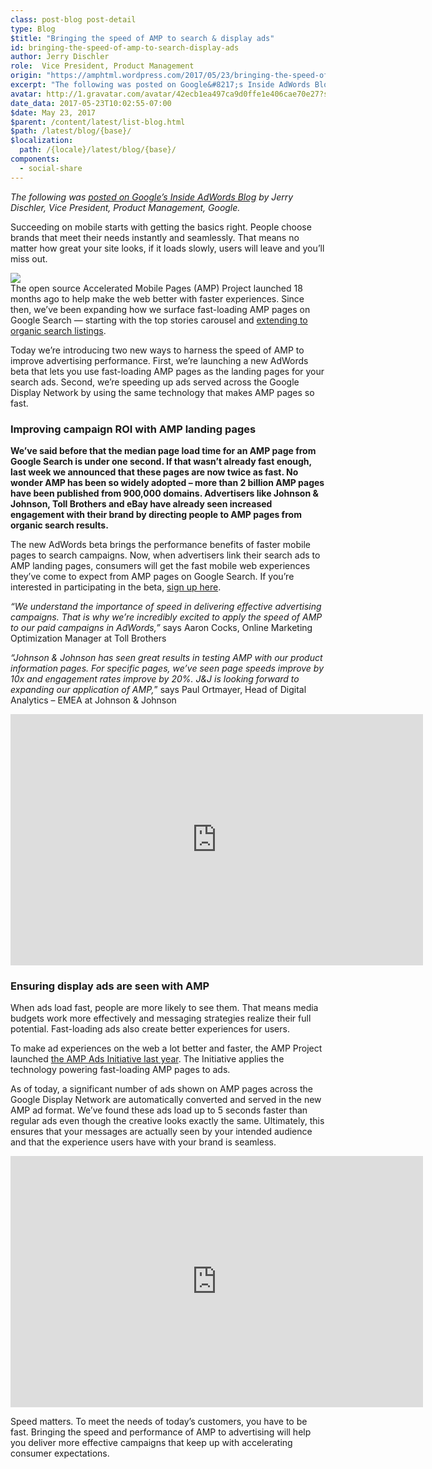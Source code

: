 ```yaml
---
class: post-blog post-detail
type: Blog
$title: "Bringing the speed of AMP to search & display ads"
id: bringing-the-speed-of-amp-to-search-display-ads
author: Jerry Dischler
role:  Vice President, Product Management
origin: "https://amphtml.wordpress.com/2017/05/23/bringing-the-speed-of-amp-to-search-display-ads/amp/"
excerpt: "The following was posted on Google&#8217;s Inside AdWords Blog by Jerry Dischler, Vice President, Product Management, Google. Succeeding on mobile starts with getting the basics right. People choose brands that meet their needs instantly and seamlessly. That means no matter how great your site looks, if it loads slowly, users will leave and you’ll miss [&#8230;]"
avatar: http://1.gravatar.com/avatar/42ecb1ea497ca9d0ffe1e406cae70e27?s=96&d=identicon&r=G
date_data: 2017-05-23T10:02:55-07:00
$date: May 23, 2017
$parent: /content/latest/list-blog.html
$path: /latest/blog/{base}/
$localization:
  path: /{locale}/latest/blog/{base}/
components:
  - social-share
---
```


<div class="amp-wp-article-content">
<p><em>The following was <a href="https://adwords.googleblog.com/2017/05/bringing-speed-of-amp-to-search-display.html">posted on Google&#8217;s Inside AdWords Blog</a> by Jerry Dischler, Vice President, Product Management, Google.</em></p>
<p>Succeeding on mobile starts with getting the basics right. People choose brands that meet their needs instantly and seamlessly. That means no matter how great your site looks, if it loads slowly, users will leave and you’ll miss out.</p>
<div class="separator"><a href="https://amphtml.files.wordpress.com/2017/05/0cc50-e022130772badwords2bgmn2bblogpost2bgraphics2bmay17_v08-3-01.png" target="_blank" rel="noopener noreferrer"><img src="https://amphtml.files.wordpress.com/2017/05/0cc50-e022130772badwords2bgmn2bblogpost2bgraphics2bmay17_v08-3-01.png?w=660" border="0" /></a></div>
<div class="separator">The open source Accelerated Mobile Pages (AMP) Project launched 18 months ago to help make the web better with faster experiences. Since then, we’ve been expanding how we surface fast-loading AMP pages on Google Search — starting with the top stories carousel and <a title="AMPing up in mobile Search" href="https://blog.google/products/search/amping-up-in-mobile-search/" target="_blank" rel="noopener noreferrer">extending to organic search listings</a>.</p>
<p>Today we’re introducing two new ways to harness the speed of AMP to improve advertising performance. First, we’re launching a new AdWords beta that lets you use fast-loading AMP pages as the landing pages for your search ads. Second, we’re speeding up ads served across the Google Display Network by using the same technology that makes AMP pages so fast.</p></div>
<h3><b>Improving campaign ROI with AMP landing pages</b></h3>
<p><strong>We’ve said before that the median page load time for an AMP page from Google Search is under one second. If that wasn’t already fast enough, last week we announced that these pages are now twice as fast. No wonder AMP has been so widely adopted – more than 2 billion AMP pages have been published from 900,000 domains. Advertisers like Johnson &amp; Johnson, Toll Brothers and eBay have already seen increased engagement with their brand by directing people to AMP pages from organic search results.</strong></p>
<p>The new AdWords beta brings the performance benefits of faster mobile pages to search campaigns. Now, when advertisers link their search ads to AMP landing pages, consumers will get the fast mobile web experiences they&#8217;ve come to expect from AMP pages on Google Search. If you’re interested in participating in the beta, <a href="https://support.google.com/adwords/answer/7399466" target="_blank" rel="noopener noreferrer">sign up here</a>.</p>
<p class="tr_bq" ><i>“We understand the importance of speed in delivering effective advertising campaigns. That is why we&#8217;re incredibly excited to apply the speed of AMP to our paid campaigns in AdWords,&#8221;</i> says ‎Aaron Cocks, Online Marketing Optimization Manager at Toll Brothers</p>
<p class="tr_bq" ><i>“Johnson &amp; Johnson has seen great results in testing AMP with our product information pages. For specific pages, we&#8217;ve seen page speeds improve by 10x and engagement rates improve by 20%. J&amp;J is looking forward to expanding our application of AMP,</i>” says Paul Ortmayer, Head of Digital Analytics &#8211; EMEA at Johnson &amp; Johnson</p>
<center><div class="jetpack-video-wrapper"><iframe class='youtube-player' type='text/html' width='660' height='402' src='https://www.youtube.com/embed/xWXS3LjjqPg?version=3&#038;rel=1&#038;fs=1&#038;autohide=2&#038;showsearch=0&#038;showinfo=1&#038;iv_load_policy=1&#038;wmode=transparent' allowfullscreen='true' style='border:0;'></iframe></div></center>
<h3 ><strong>Ensuring display ads are seen with AMP</strong></h3>
<p >When ads load fast, people are more likely to see them. That means media budgets work more effectively and messaging strategies realize their full potential. Fast-loading ads also create better experiences for users.</p>
<p >To make ad experiences on the web a lot better and faster, the AMP Project launched <a title="Better ads on a faster web." href="https://www.ampproject.org/learn/who-uses-amp/amp-ads/" target="_blank" rel="noopener noreferrer">the AMP Ads Initiative last year</a>. The Initiative applies the technology powering fast-loading AMP pages to ads.</p>
<p >As of today, a significant number of ads shown on AMP pages across the Google Display Network are automatically converted and served in the new AMP ad format. We’ve found these ads load up to 5 seconds faster than regular ads even though the creative looks exactly the same. Ultimately, this ensures that your messages are actually seen by your intended audience and that the experience users have with your brand is seamless.</p>
<center><div class="jetpack-video-wrapper"><iframe class='youtube-player' type='text/html' width='660' height='402' src='https://www.youtube.com/embed/1KTeCJtpo4Q?version=3&#038;rel=1&#038;fs=1&#038;autohide=2&#038;showsearch=0&#038;showinfo=1&#038;iv_load_policy=1&#038;wmode=transparent' allowfullscreen='true' style='border:0;'></iframe></div></center>
<p>Speed matters. To meet the needs of today’s customers, you have to be fast. Bringing the speed and performance of AMP to advertising will help you deliver more effective campaigns that keep up with accelerating consumer expectations.</p>
<p></p><br />  
</div>

